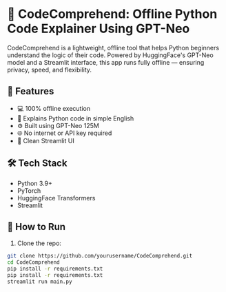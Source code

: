 # 🧠 CodeComprehend: Offline Python Code Explainer Using GPT-Neo

CodeComprehend is a lightweight, offline tool that helps Python beginners understand the logic of their code. Powered by HuggingFace's GPT-Neo model and a Streamlit interface, this app runs fully offline — ensuring privacy, speed, and flexibility.

## 🚀 Features
- 💻 100% offline execution
- 📄 Explains Python code in simple English
- ⚙️ Built using GPT-Neo 125M
- 🌐 No internet or API key required
- 🎨 Clean Streamlit UI

## 🛠️ Tech Stack
- Python 3.9+
- PyTorch
- HuggingFace Transformers
- Streamlit

## 🧪 How to Run

1. Clone the repo:
```bash
git clone https://github.com/yourusername/CodeComprehend.git
cd CodeComprehend
pip install -r requirements.txt
pip install -r requirements.txt
streamlit run main.py
